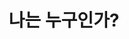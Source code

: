 ---
layout: post
title: 나는 누구인가?
featured-img: risk_aware_cover
category: [Thinking,Philosophy]
mathjax: true
summary: 나는 누구인가?
---